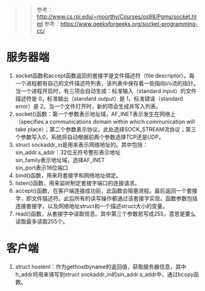 >> 参考：http://www.cs.rpi.edu/~moorthy/Courses/os98/Pgms/socket.html
>> 参考：https://www.geeksforgeeks.org/socket-programming-cc/

# 服务器端
1. socket函数和accept函数返回的套接字是文件描述符（file descriptor）。每一个进程都有自己的文件描述符列表，该列表中保存着一些指向i/o流的指针。当一个进程开启时，有三项会自动生成：标准输入（standard input）的文件描述符是 0，标准输出（standard output）是 1，标准错误（standard error）是 2。当一个文件打开时，新的项会生成并写入列表。
2. socket()函数：第一个参数表示地址域，AF_INET表示发生在网络上（specifies  a  communications  domain within which communication will take place）；第二个参数表示协议，此处选择SOCK_STREAM流协议；第三个参数写入0，系统将自动根据前两个参数选择TCP还是UDP。
3. struct sockaddr_in是用来表示网络地址的。其中包括：<br>sin_addr.s_addr：32位无符号整形表示地址<br>sin_family表示地址域，选择AF_INET<br>sin_port表示16位端口
4. bind()函数，用来将套接字和网络地址绑定。
5. listen()函数，用来监听制定套接字端口的连接请求。
6. accept()函数，在客户端连接成功前，此函数会阻塞进程。最后返回一个套接字，即文件描述符。此后所有的读写操作都通过该套接字实现。函数参数包括连接套接字，以及网络地址struct和一个描述struct大小的变量。
7. read()函数，从套接字中读取信息。其中第三个参数若写成255，意思是要么读取最多读取255个。

# 客户端
1. struct hostent：作为gethostbyname的返回值，获取服务器信息，其中h_addr将用来填写到struct sockaddr_in的sin_addr.s_addr中，通过bcopy函数。